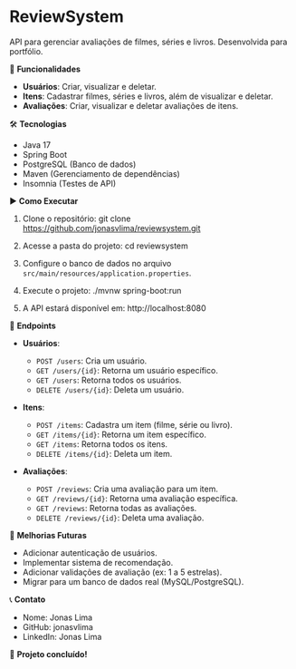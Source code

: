 # ReviewSystem

API para gerenciar avaliações de filmes, séries e livros. Desenvolvida para portfólio.

🚀 **Funcionalidades**
- **Usuários**: Criar, visualizar e deletar.
- **Itens**: Cadastrar filmes, séries e livros, além de visualizar e deletar.
- **Avaliações**: Criar, visualizar e deletar avaliações de itens.

🛠 **Tecnologias**
- Java 17
- Spring Boot
- PostgreSQL (Banco de dados)
- Maven (Gerenciamento de dependências)
- Insomnia (Testes de API)

▶️ **Como Executar**
1. Clone o repositório:
   git clone https://github.com/jonasvlima/reviewsystem.git

2. Acesse a pasta do projeto:
   cd reviewsystem

3. Configure o banco de dados no arquivo `src/main/resources/application.properties`.

4. Execute o projeto:
   ./mvnw spring-boot:run

5. A API estará disponível em:
   http://localhost:8080

🔗 **Endpoints**
- **Usuários**:
    - `POST /users`: Cria um usuário.
    - `GET /users/{id}`: Retorna um usuário específico.
    - `GET /users`: Retorna todos os usuários.
    - `DELETE /users/{id}`: Deleta um usuário.

- **Itens**:
    - `POST /items`: Cadastra um item (filme, série ou livro).
    - `GET /items/{id}`: Retorna um item específico.
    - `GET /items`: Retorna todos os itens.
    - `DELETE /items/{id}`: Deleta um item.

- **Avaliações**:
    - `POST /reviews`: Cria uma avaliação para um item.
    - `GET /reviews/{id}`: Retorna uma avaliação específica.
    - `GET /reviews`: Retorna todas as avaliações.
    - `DELETE /reviews/{id}`: Deleta uma avaliação.

🔮 **Melhorias Futuras**
- Adicionar autenticação de usuários.
- Implementar sistema de recomendação.
- Adicionar validações de avaliação (ex: 1 a 5 estrelas).
- Migrar para um banco de dados real (MySQL/PostgreSQL).

📞 **Contato**
- Nome: Jonas Lima
- GitHub: jonasvlima
- LinkedIn: Jonas Lima

🚀 **Projeto concluído!**
